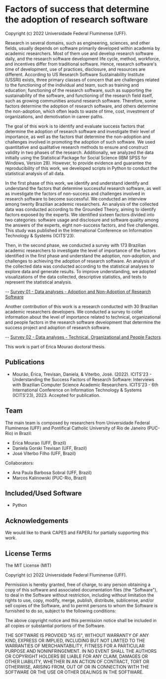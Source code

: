 Factors of success that determine the adoption of research software
=================

Copyright (c) 2022 Universidade Federal Fluminense (UFF).

Research in several domains, such as engineering, sciences, and other fields, usually depends on software primarily developed within academia by academic researchers. Most of them use and develop research software daily, and the research software development life cycle, method, workforce, and incentives differ from traditional software. Hence, research software's time of development, use of practices, disclosure, and resources are different. According to US Research Software Sustainability Institute (USSRI) exists, three primary classes of concern that are challenges related to the functioning of the individual and team, such as training and education; functioning of the research software, such as supporting the sustainability of the software, and functioning of the research field itself, such as growing communities around research software. Therefore, some factors determine the adoption of research software, and others determine the non-adoption, which often leads to waste of time, cost, investment of organizations, and demotivation in career paths.

The goal of this work is to identify and evaluate success factors that determine the adoption of research software and investigate their level of importance, as well as the factors that determine the non-adoption and challenges involved in promoting the adoption of such software. We used quantitative and qualitative research methods to ensure and construct validity in two phases of the research. Additionally, we analyzed the data initially using the Statistical Package for Social Science (IBM SPSS for Windows, Version 28). However, to provide evidence and guarantee the reproducibility of this work, we developed scripts in Python to conduct the statistical analysis of all data.

In the first phase of this work, we identify and understand identify and understand the factors that determine successful research software, as well as investigate the factors of non-success and challenges involved in research software to become successful. We conducted an interview among twenty Brazilian academic researchers. An analysis of the collected data was conducted according to the Grounded Theory, aiming to identify factors exposed by the experts. We identified sixteen factors divided into two categories: software usage and disclosure and software quality among the answers of the experts, eight non-success factors, and five challenges. This study was published in the International Conference on Information Technology & Systems (ICITS'23).

Then, in the second phase, we conducted a survey with 173 Brazilian academic researchers to investigate the level of importance of the factors identified in the first phase and understand the adoption, non-adoption, and challenges to achieving the adoption of research software. An analysis of the collected data was conducted according to the statistical analyses to explore data and generate results. To improve understanding, we adopted visualizations of the data collected, descriptive statistics, and tests to represent the statistical analysis. 

-- [Survey 01 - Data analyses - Adoption and Non-Adoption of Research Software](https://github.com/ericamourao/researchsoftware/blob/main/survey_user.md)

Another contribution of this work is a research conducted with 30 Brazilian academic researchers developers. We conducted a survey to collet information about the level of importance related to technical, organizational and people factors in the research software development that determine the success project and adoption of research software.

-- [Survey 02 - Data analyses - Technical, Organizational and People Factors](https://github.com/ericamourao/researchsoftware/blob/main/survey_developer.md)

This work is part of Erica Mourao doctoral thesis.


Publications
------------

- Mourão, Érica, Trevisan, Daniela, & Viterbo, José. (2022). ICITS'23 - Understanding the Success Factors of Research Software: Interviews with Brazilian Computer Science Academic Researchers. ICITS'23 - 6th International Conference on Information Technology & Systems (ICITS'23), 2023. Accepted for publication.

Team
----

The main team is composed by researchers from Universidade Federal Fluminense (UFF) and Pontifical Catholic University of Rio de Janeiro (PUC-Rio) in Brazil:

- Erica Mourao (UFF, Brazil)
- Daniela Gorski Trevisan (UFF, Brazil)
- José Viterbo Filho (UFF, Brazil)

Collaborators:

- Ana Paula Barbosa Sobral (UFF, Brazil)
- Marcos Kalinowski (PUC-Rio, Brazil)

Included/Used Software
----------------------

- Python

Acknowledgements
----------------

We would like to thank CAPES and FAPERJ for partially supporting this work.

License Terms
-------------

The MIT License (MIT)

Copyright (c) 2022 Universidade Federal Fluminense (UFF).

Permission is hereby granted, free of charge, to any person obtaining a copy of
this software and associated documentation files (the "Software"), to deal in
the Software without restriction, including without limitation the rights to
use, copy, modify, merge, publish, distribute, sublicense, and/or sell copies of
the Software, and to permit persons to whom the Software is furnished to do so,
subject to the following conditions:

The above copyright notice and this permission notice shall be included in all
copies or substantial portions of the Software.

THE SOFTWARE IS PROVIDED "AS IS", WITHOUT WARRANTY OF ANY KIND, EXPRESS OR
IMPLIED, INCLUDING BUT NOT LIMITED TO THE WARRANTIES OF MERCHANTABILITY, FITNESS
FOR A PARTICULAR PURPOSE AND NONINFRINGEMENT. IN NO EVENT SHALL THE AUTHORS OR
COPYRIGHT HOLDERS BE LIABLE FOR ANY CLAIM, DAMAGES OR OTHER LIABILITY, WHETHER
IN AN ACTION OF CONTRACT, TORT OR OTHERWISE, ARISING FROM, OUT OF OR IN
CONNECTION WITH THE SOFTWARE OR THE USE OR OTHER DEALINGS IN THE SOFTWARE.
